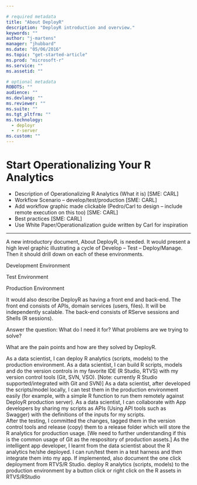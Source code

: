 ```yaml
---

# required metadata
title: "About DeployR"
description: "DeployR introduction and overview."
keywords: ""
author: "j-martens"
manager: "jhubbard"
ms.date: "05/06/2016"
ms.topic: "get-started-article"
ms.prod: "microsoft-r"
ms.service: ""
ms.assetid: ""

# optional metadata
ROBOTS: ""
audience: ""
ms.devlang: ""
ms.reviewer: ""
ms.suite: ""
ms.tgt_pltfrm: ""
ms.technology: 
  - deployr
  - r-server
ms.custom: ""
---
```


# Start Operationalizing Your R Analytics

 + Description of Operationalizing R Analytics (What it is)  [SME: CARL]
 + Workflow Scenario – develop/test/production  [SME: CARL]
 + Add workflow graphic made clickable (Pedro/Carl to design – include remote execution on this too) [SME: CARL]
 + Best practices  [SME: CARL]
 + Use White Paper/Operationalization guide written by Carl for inspiration

----------

A new introductory document, About DeployR, is needed. It would present a high level graphic illustrating a cycle of Develop – Test – Deploy/Manage. Then it should drill down on each of these environments.
 
Development Environment
 
Test Environment
 
Production Environment
 
It would also describe DeployR as having a front end and back-end. The front end consists of APIs, domain services (users, files). It will be independently scalable. The back-end consists of RServe sessions and Shells (R sessions).
 
Answer the question: What do I need it for? What problems are we trying to solve?
 
What are the pain points and how are they solved by DeployR.
 

As a data scientist, I can deploy R analytics (scripts, models) to the production environment.
As a data scientist, I can build R scripts, models and do the version controls in my favorite IDE (R Studio, RTVS) with my version control tools (Git, SVN, VSO). [Note: currently R Studio supported/integrated with Git and SVN)]
As a data scientist, after developed the scripts/model locally, I can test them in the production environment easily (for example, with a simple R function to run them remotely against DeployR production server).
As a data scientist, I can collaborate with App developers by sharing my scripts as APIs (Using API tools such as Swagger) with the definitions of the inputs for my scripts.  
After the testing, I committed the changes, tagged them in the version control tools and release (copy) them to a release folder which will store the R analytics for production usage. [We need to further understanding if this is the common usage of Git as the respository of production assets.]
 As the intelligent app developer, I learnt from the data scientist about the R analytics he/she deployed. I can run/test them in a test harness and then integrate them into my app.
If implemented, also document the one click deployment from RTVS/R Studio. deploy R analytics (scripts, models) to the production environment by a button click or right click on the R assets in RTVS/RStudio